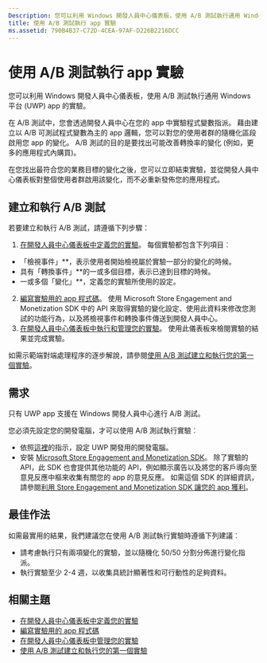 ```yaml
---
Description: 您可以利用 Windows 開發人員中心儀表板，使用 A/B 測試執行通用 Windows 平台 (UWP) app 的實驗。
title: 使用 A/B 測試執行 app 實驗
ms.assetid: 790B4B37-C72D-4CEA-97AF-D226B2216DCC
---
```


# 使用 A/B 測試執行 app 實驗

您可以利用 Windows 開發人員中心儀表板，使用 A/B 測試執行通用 Windows 平台 (UWP) app 的實驗。

在 A/B 測試中，您會透過開發人員中心在您的 app 中實驗程式變數指派。 藉由建立以 A/B 可測試程式變數為主的 app 邏輯，您可以對您的使用者群的隨機化區段啟用您 app 的變化。 A/B 測試的目的是要找出可能改善轉換率的變化 (例如，更多的應用程式內購買)。

在您找出最符合您的業務目標的變化之後，您可以立即結束實驗，並從開發人員中心儀表板對整個使用者群啟用該變化，而不必重新發佈您的應用程式。

## 建立和執行 A/B 測試

若要建立和執行 A/B 測試，請遵循下列步驟：

1. [在開發人員中心儀表板中定義您的實驗](define-your-experiment-in-the-dev-center-dashboard.md)。 每個實驗都包含下列項目︰
  * 「檢視事件」**，表示使用者開始檢視屬於實驗一部分的變化的時候。
  * 具有「轉換事件」**的一或多個目標，表示已達到目標的時候。
  * 一或多個「變化」**，定義您的實驗所使用的設定。
2. [編寫實驗用的 app 程式碼](code-your-experiment-in-your-app.md)。 使用 Microsoft Store Engagement and Monetization SDK 中的 API 來取得實驗的變化設定、使用此資料來修改您測試的功能行為，以及將檢視事件和轉換事件傳送到開發人員中心。
3. [在開發人員中心儀表板中執行和管理您的實驗](manage-your-experiment.md)。 使用此儀表板來檢閱實驗的結果並完成實驗。

如需示範端對端處理程序的逐步解說，請參閱[使用 A/B 測試建立和執行您的第一個實驗](create-and-run-your-first-experiment-with-a-b-testing.md)。

## 需求

只有 UWP app 支援在 Windows 開發人員中心進行 A/B 測試。

您必須先設定您的開發電腦，才可以使用 A/B 測試執行實驗︰

* 依照[這裡](../get-started/get-set-up.md)的指示，設定 UWP 開發用的開發電腦。
* 安裝 [Microsoft Store Engagement and Monetization SDK](http://aka.ms/store-em-sdk)。 除了實驗的 API，此 SDK 也會提供其他功能的 API，例如顯示廣告以及將您的客戶導向至意見反應中樞來收集有關您的 app 的意見反應。 如需這個 SDK 的詳細資訊，請參閱[利用 Store Engagement and Monetization SDK 讓您的 app 獲利](monetize-your-app-with-the-microsoft-store-engagement-and-monetization-sdk.md)。

## 最佳作法

如需最實用的結果，我們建議您在使用 A/B 測試執行實驗時遵循下列建議︰

* 請考慮執行只有兩項變化的實驗，並以隨機化 50/50 分割分佈進行變化指派。
* 執行實驗至少 2-4 週，以收集具統計顯著性和可行動性的足夠資料。

## 相關主題

* [在開發人員中心儀表板中定義您的實驗](define-your-experiment-in-the-dev-center-dashboard.md)
* [編寫實驗用的 app 程式碼](code-your-experiment-in-your-app.md)
* [在開發人員中心儀表板中管理您的實驗](manage-your-experiment.md)
* [使用 A/B 測試建立和執行您的第一個實驗](create-and-run-your-first-experiment-with-a-b-testing.md)


<!--HONumber=Mar16_HO5-->


